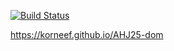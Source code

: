 [![Build Status](https://api.cirrus-ci.com/github/korneef/AHJ25-dom.svg)](https://cirrus-ci.com/github/korneef/AHJ25-dom)

https://korneef.github.io/AHJ25-dom

